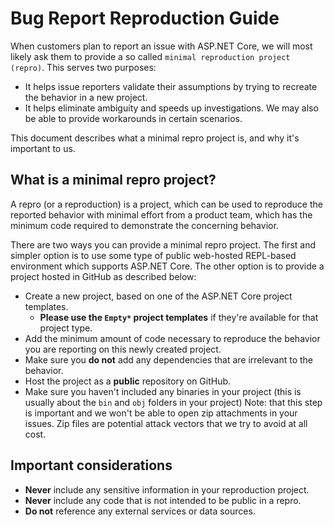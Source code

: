 # Bug Report Reproduction Guide

When customers plan to report an issue with ASP.NET Core, we will most likely ask them to provide a so called `minimal reproduction project (repro)`.
This serves two purposes:
- It helps issue reporters validate their assumptions by trying to recreate the behavior in a new project.
- It helps eliminate ambiguity and speeds up investigations. We may also be able to provide workarounds in certain scenarios.

This document describes what a minimal repro project is, and why it's important to us.

## What is a minimal repro project?
A repro (or a reproduction) is a project, which can be used to reproduce the reported behavior with minimal effort from a product team, which has the minimum code required to demonstrate the concerning behavior.

There are two ways you can provide a minimal repro project. The first and simpler option is to use some type of public web-hosted REPL-based environment which supports ASP.NET Core. The other option is to provide a project hosted in GitHub as described below:
- Create a new project, based on one of the ASP.NET Core project templates.
  - **Please use the `Empty*` project templates** if they're available for that project type.
- Add the minimum amount of code necessary to reproduce the behavior you are reporting on this newly created project.
- Make sure you **do not** add any dependencies that are irrelevant to the behavior.
- Host the project as a **public** repository on GitHub.
- Make sure you haven't included any binaries in your project (this is usually about the `bin` and `obj` folders in your project)
  Note: that this step is important and we won't be able to open zip attachments in your issues.
  Zip files are potential attack vectors that we try to avoid at all cost.
  
## Important considerations
- **Never** include any sensitive information in your reproduction project.
- **Never** include any code that is not intended to be public in a repro.
- **Do not** reference any external services or data sources.
